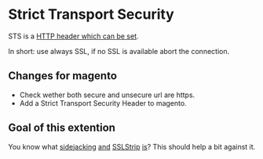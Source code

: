 # Strict Transport Security
STS is a [HTTP header which can be set](http://en.wikipedia.org/wiki/HTTP_Strict_Transport_Security).

In short: use always SSL, if no SSL is available abort the connection.

## Changes for magento

* Check wether both secure and unsecure url are https.
* Add a Strict Transport Security Header to magento.

## Goal of this extention

You know what [sidejacking](http://en.wikipedia.org/wiki/Sidejacking#Methods) [and](http://en.wikipedia.org/wiki/Man-in-the-middle_attack) [SSLStrip](http://www.securitytube.net/video/193) [is](http://www.symantec.com/theme.jsp?themeid=always-on-ssl)? This should help a bit against it.